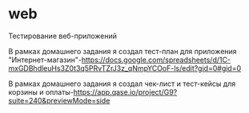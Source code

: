 # web



Тестирование веб-приложений




В рамках домашнего задания я создал тест-план для приложения "Интернет-магазин"-https://docs.google.com/spreadsheets/d/1C-mxGDBhdleuHs3Z0t3q5PRvTZrJ3z_qNmpYCOoF-ls/edit?gid=0#gid=0




В рамках домашнего задания я создал чек-лист и тест-кейсы для корзины и оплаты-https://app.qase.io/project/G9?suite=240&previewMode=side
